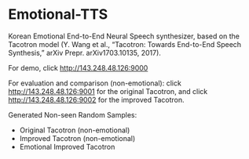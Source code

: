 # Emotional-TTS

Korean Emotional End-to-End Neural Speech synthesizer, based on the Tacotron model (Y. Wang et al., “Tacotron: Towards End-to-End Speech Synthesis,” arXiv Prepr. arXiv1703.10135, 2017).  

For demo, click http://143.248.48.126:9000


For evaluation and comparison (non-emotional):
click http://143.248.48.126:9001 for the original Tacotron, and 
click http://143.248.48.126:9002 for the improved Tacotron.



Generated Non-seen Random Samples:
- Original Tacotron (non-emotional)
- Improved Tacotron (non-emotional)
- Emotional Improved Tacotron
